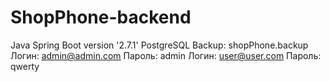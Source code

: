 # ShopPhone-backend
Java Spring Boot version '2.7.1'
PostgreSQL
Backup: shopPhone.backup
Логин: admin@admin.com Пароль: admin
Логин: user@user.com Пароль: qwerty
